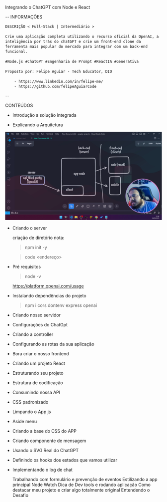 Integrando o ChatGPT com Node e React

--
INFORMAÇÕES

    DESCRIÇÃO < Full-Stack | Intermediário >

    Crie uma aplicação completa utilizando o recurso oficial da OpenAI, a inteligência por trás do chatGPT e crie um front-end clone da ferramenta mais popular do mercado para integrar com um back-end funcional.

    #Node.js #ChatGPT #Engenharia de Prompt #ReactIA #Generativa

    Proposto por: Felipe Aguiar - Tech Educator, DIO

        - https://www.linkedin.com/in/felipe-me/
        - https://github.com/felipeAguiarCode

--

CONTEÚDOS

- Introdução a solução integrada

- Explicando a Arquitetura

![image](arquitetura.png)
 
- Criando o server

    criação de diretório
    nota:  
    > npm init -y

    > code <endereço>

- Pré requisitos

    > node -v 

    
     https://platform.openai.com/usage

- Instalando dependências do projeto

    > npm i cors dontenv express openai


- Criando nosso servidor
   
- Configurações do ChatGpt
    
- Criando a controller
- Configurando as rotas da sua aplicação
- Bora criar o nosso frontend
- Criando um projeto React
- Estruturando seu projeto
- Estrutura de codificação
- Consumindo nossa API
- CSS padronizado
- Limpando o App js
- Aside menu
-  Criando a base do CSS do APP
- Criando componente de mensagem
- Usando o SVG Real do ChatGPT
- Definindo os hooks dos estados que vamos utilizar
- Implementando o log de chat

   Trabalhando com formulário e prevenção de eventos
    Estilizando a app principal
    Node Watch
    Dica de Dev tools e rodando aplicação
    Como destacar meu projeto e criar algo totalmente original
    Entendendo o Desafio